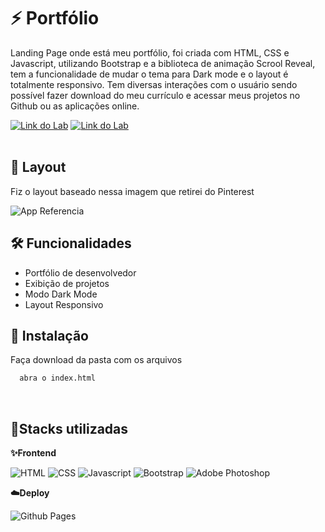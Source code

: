 # ⚡️ Portfólio

Landing Page onde está meu portfólio, foi criada com HTML, CSS e Javascript, utilizando Bootstrap e a biblioteca de animação Scrool Reveal, tem a funcionalidade de mudar o tema para Dark mode e o layout é totalmente responsivo. Tem diversas interações com o usuário sendo possível fazer download do meu currículo e acessar meus projetos no Github ou as aplicações online. 

[![Link do Lab](https://img.shields.io/badge/▶-000?style=for-the-badge&logo=movie&logoColor=E94D5F)](https://fabianosantos79.github.io/NovoPortfolio/)
[![Link do Lab](https://img.shields.io/badge/Acesse%20o%20Projeto%20na%20Web-F4181C?style=for-the-badge)](https://fabianosantos79.github.io/NovoPortfolio/)
<br/><br/>


## 🎯 Layout

Fiz o layout baseado nessa imagem que retirei do Pinterest

![App Referencia](https://raw.githubusercontent.com/fabianosantos79/clone-netflix/master/public/referencia.png)
<br/>

## 🛠 Funcionalidades

- Portfólio de desenvolvedor
- Exibição de projetos
- Modo Dark Mode
- Layout Responsivo

  


## 🚀 Instalação

Faça download da pasta com os arquivos

```bash
  abra o index.html
```
<br/>


## 🔗Stacks utilizadas

**✨Frontend**

![HTML](https://img.shields.io/badge/HTML5-E34F26?style=for-the-badge&logo=html5&logoColor=white) ![CSS](https://img.shields.io/badge/CSS3-1572B6?style=for-the-badge&logo=css3&logoColor=white) ![Javascript](https://img.shields.io/badge/JavaScript-323330?style=for-the-badge&logo=javascript&logoColor=F7DF1E) ![Bootstrap](https://img.shields.io/badge/bootstrap-%238511FA.svg?style=for-the-badge&logo=bootstrap&logoColor=white) ![Adobe Photoshop](https://img.shields.io/badge/adobe%20photoshop-%2331A8FF.svg?style=for-the-badge&logo=adobe%20photoshop&logoColor=white)
<br/>


**☁️Deploy**

![Github Pages](https://img.shields.io/badge/github%20pages-121013?style=for-the-badge&logo=github&logoColor=white)
